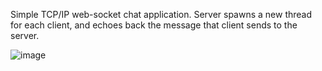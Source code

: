 Simple TCP/IP web-socket chat application. Server spawns a new thread for each client, and echoes back the message that client sends to the server.

![image](https://user-images.githubusercontent.com/60295878/158566021-85a08565-61e8-4e60-b553-e59ef2782b14.png)
